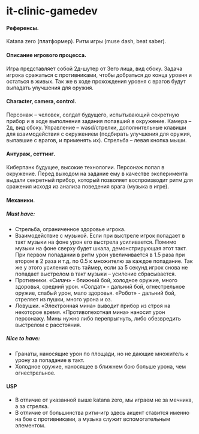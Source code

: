 # it-clinic-gamedev

#### Референсы.
Katana zero (платформер). Ритм игры (muse dash, beat saber).

#### Описание игрового процесса.
Игра представляет собой 2д-шутер от 3его лица, вид сбоку. Задача игрока сражаться с противниками, чтобы добраться до конца уровня и остаться в живых. Так же в ходе прохождения уровня с врагов будут выпадать улучшения для оружия.

#### Character, camera, control.
Персонаж – человек, солдат будущего, испытывающий секретную прибор и в ходе выполнения задания попавший в окружение.
Камера – 2д, вид сбоку.
Управление – wasd/стрелки, дополнительные клавиши для взаимодействия с окружением (подбирать улучшения для оружия, выпавшие с врагов, и применять их). Стрельба – левая кнопка мыши.

#### Антураж, сеттинг.
Киберпанк будущее, высокие технологии.
Персонаж попал в окружение. Перед выходом на задание ему в качестве эксперимента выдали секретный прибор, который позволяет воспроизводит ритм для сражения исходя из анализа поведения врага (музыка в игре).

#### Механики.
##### Must have:
- Стрельба, ограниченное здоровье игрока.
- Взаимодействие с музыкой. Если при выстреле игрок попадает в такт музыки на фоне урон его выстрела усиливается. Помимо музыки на фоне сверху будет шкала, демонстрирующая этот такт. При первом попадании в ритм урон увеличивается в 1.5 раза при втором в 2 раза и т.д. по 0.5 к множителю за каждое попадание. Так же у этого усиления есть таймер, если за 5 секунд игрок снова не попадает выстрелом в такт музыки – усиление сбрасывается.
- Противники. «Силач» - ближний бой, холодное оружие, много здоровья, средний урон. «Солдат» - дальний бой, огнестрельное оружие, слабый урон, мало здоровья. «Робот» - дальний бой, стреляет из пушки, много урона и оз.
- Ловушки. «Электронная мина» выводит прибор из строя на некоторое время. «Противопехотная мина» наносит урон персонажу. Мины нужно либо перепрыгнуть, либо обезвредить выстрелом с расстояния.
##### Nice to have:
- Гранаты, наносящие урон по площади, но не дающие множитель к урону за попадание в такт.
- Холодное оружие, наносящее в ближнем бою больше урона, чем огнестрельное.

#### USP 
- В отличие от указанной выше katana zero, мы играем не за мечника, а за стрелка. 
- В отличие от большинства ритм-игр здесь акцент ставится именно на бое с противниками, а музыка служит вспомогательным элементом.
